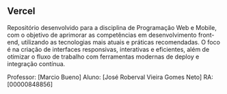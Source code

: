 ## Vercel
Repositório desenvolvido para a disciplina de Programação Web e Mobile, com o objetivo de aprimorar as competências em desenvolvimento front-end, utilizando as tecnologias mais atuais e práticas recomendadas. O foco é na criação de interfaces responsivas, interativas e eficientes, além de otimizar o fluxo de trabalho com ferramentas modernas de deploy e integração contínua.

Professor: [Marcio Bueno]
Aluno: [José Roberval Vieira Gomes Neto]
RA: [00000848856]
